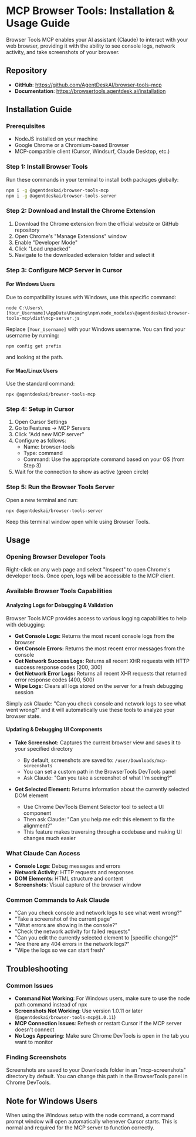 # MCP Browser Tools: Installation & Usage Guide

Browser Tools MCP enables your AI assistant (Claude) to interact with your web browser, providing it with the ability to see console logs, network activity, and take screenshots of your browser.

## Repository
- **GitHub**: https://github.com/AgentDeskAI/browser-tools-mcp
- **Documentation**: https://browsertools.agentdesk.ai/installation

## Installation Guide

### Prerequisites
- NodeJS installed on your machine
- Google Chrome or a Chromium-based Browser
- MCP-compatible client (Cursor, Windsurf, Claude Desktop, etc.)

### Step 1: Install Browser Tools
Run these commands in your terminal to install both packages globally:

```bash
npm i -g @agentdeskai/browser-tools-mcp
npm i -g @agentdeskai/browser-tools-server
```

### Step 2: Download and Install the Chrome Extension
1. Download the Chrome extension from the official website or GitHub repository
2. Open Chrome's "Manage Extensions" window
3. Enable "Developer Mode"
4. Click "Load unpacked" 
5. Navigate to the downloaded extension folder and select it

### Step 3: Configure MCP Server in Cursor

#### For Windows Users
Due to compatibility issues with Windows, use this specific command:

```
node C:\Users\[Your_Username]\AppData\Roaming\npm\node_modules\@agentdeskai\browser-tools-mcp\dist\mcp-server.js
```

Replace `[Your_Username]` with your Windows username. You can find your username by running:
```
npm config get prefix
```
and looking at the path.

#### For Mac/Linux Users
Use the standard command:

```
npx @agentdeskai/browser-tools-mcp
```

### Step 4: Setup in Cursor
1. Open Cursor Settings
2. Go to Features → MCP Servers
3. Click "Add new MCP server"
4. Configure as follows:
   - Name: browser-tools
   - Type: command
   - Command: Use the appropriate command based on your OS (from Step 3)
5. Wait for the connection to show as active (green circle)

### Step 5: Run the Browser Tools Server
Open a new terminal and run:

```
npx @agentdeskai/browser-tools-server
```
Keep this terminal window open while using Browser Tools.

## Usage

### Opening Browser Developer Tools
Right-click on any web page and select "Inspect" to open Chrome's developer tools. Once open, logs will be accessible to the MCP client.

### Available Browser Tools Capabilities

#### Analyzing Logs for Debugging & Validation
Browser Tools MCP provides access to various logging capabilities to help with debugging:

* **Get Console Logs:** Returns the most recent console logs from the browser
* **Get Console Errors:** Returns the most recent error messages from the console
* **Get Network Success Logs:** Returns all recent XHR requests with HTTP success response codes (200, 300)
* **Get Network Error Logs:** Returns all recent XHR requests that returned error response codes (400, 500)
* **Wipe Logs:** Clears all logs stored on the server for a fresh debugging session

Simply ask Claude: "Can you check console and network logs to see what went wrong?" and it will automatically use these tools to analyze your browser state.

#### Updating & Debugging UI Components

* **Take Screenshot:** Captures the current browser view and saves it to your specified directory
  - By default, screenshots are saved to: `/user/Downloads/mcp-screenshots`
  - You can set a custom path in the BrowserTools DevTools panel
  - Ask Claude: "Can you take a screenshot of what I'm seeing?"

* **Get Selected Element:** Returns information about the currently selected DOM element
  - Use Chrome DevTools Element Selector tool to select a UI component
  - Then ask Claude: "Can you help me edit this element to fix the alignment?"
  - This feature makes traversing through a codebase and making UI changes much easier

### What Claude Can Access
- **Console Logs**: Debug messages and errors
- **Network Activity**: HTTP requests and responses
- **DOM Elements**: HTML structure and content
- **Screenshots**: Visual capture of the browser window

### Common Commands to Ask Claude
- "Can you check console and network logs to see what went wrong?"
- "Take a screenshot of the current page"
- "What errors are showing in the console?"
- "Check the network activity for failed requests"
- "Can you edit the currently selected element to [specific change]?"
- "Are there any 404 errors in the network logs?"
- "Wipe the logs so we can start fresh"

## Troubleshooting

### Common Issues
- **Command Not Working**: For Windows users, make sure to use the node path command instead of npx
- **Screenshots Not Working**: Use version 1.0.11 or later (`@agentdeskai/browser-tools-mcp@1.0.11`)
- **MCP Connection Issues**: Refresh or restart Cursor if the MCP server doesn't connect
- **No Logs Appearing**: Make sure Chrome DevTools is open in the tab you want to monitor

### Finding Screenshots
Screenshots are saved to your Downloads folder in an "mcp-screenshots" directory by default. You can change this path in the BrowserTools panel in Chrome DevTools.

## Note for Windows Users
When using the Windows setup with the node command, a command prompt window will open automatically whenever Cursor starts. This is normal and required for the MCP server to function correctly. 